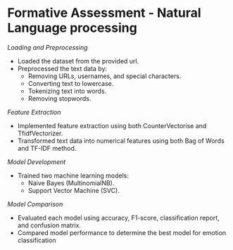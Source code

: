 # Formative Assessment - Natural Language processing 

*Loading and Preprocessing*


- Loaded the dataset from the provided url.
- Preprocessed the text data by:
    - Removing URLs, usernames, and special characters.
    - Converting text to lowercase.
    - Tokenizing text into words.
    - Removing stopwords.


*Feature Extraction*


- Implemented feature extraction using both CounterVectorise and TfidfVectorizer.
- Transformed text data into numerical features using both Bag of Words and TF-IDF method.


*Model Development*


- Trained two machine learning models:
    - Naive Bayes (MultinomialNB).
    - Support Vector Machine (SVC).


*Model Comparison*


- Evaluated each model using accuracy, F1-score, classification report, and confusion matrix.
- Compared model performance to determine the best model for emotion classification
